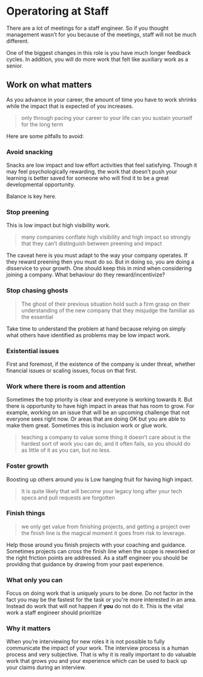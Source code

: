 # Operatoring at Staff

There are a lot of meetings for a staff engineer. So if you thought management wasn’t for you because of the meetings, staff will not be much different.

One of the biggest changes in this role is you have much longer feedback cycles. In addition, you will do more work that felt like auxiliary work as a senior.

## Work on what matters

As you advance in your career, the amount of time you have to work shrinks while the impact that is expected of you increases.

>only through pacing your career to your life can you sustain yourself for the long term

Here are some pitfalls to avoid:

### Avoid snacking

Snacks are low impact and low effort activities that feel satisfying. Though it may feel psychologically rewarding, the work that doesn’t push your learning is better saved for someone who will find it to be a great developmental opportunity. 

Balance is key here.

### Stop preening

This is low impact but high visibility work.

> many companies conflate high visibility and high impact so strongly that they can’t distinguish between preening and impact

The caveat here is you must adapt to the way your company operates. If they reward preening then you must do so. But in doing so, you are doing a disservice to your growth. One should keep this in mind when considering joining a company. What behaviour do they reward/incentivize?

### Stop chasing ghosts

> The ghost of their previous situation hold such a firm grasp on their understanding of the new company that they misjudge the familiar as the essential

Take time to understand the problem at hand because relying on simply what others have identified as problems may be low impact work. 

### Existential issues

First and foremost, if the existence of the company is under threat, whether financial issues or scaling issues, focus on that first. 

### Work where there is room and attention

Sometimes the top priority is clear and everyone is working towards it. But there is opportunity to have high impact in areas that has room to grow. For example, working on an issue that will be an upcoming challenge that not everyone sees right now. Or areas that are doing OK but you are able to make them great. Sometimes this is inclusion work or glue work. 

> teaching a company to value some thing it doesn’t care about is the hardest sort of work you can do, and it often fails, so you should do as little of it as you can, but no less. 

### Foster growth
Boosting up others around you is Low hanging fruit for having high impact. 

> It is quite likely that will become your legacy long after your tech specs and pull requests are forgotten

### Finish things

> we only get value from finishing projects, and getting a project over the finish line is the magical moment it goes from risk to leverage.

Help those around you finish projects with your coaching and guidance. Sometimes projects can cross the finish line when the scope is reworked or the right friction points are addressed. As a staff engineer you should be providing that guidance by drawing from your past experience. 

### What only you can

Focus on doing work that is uniquely yours to be done. Do not factor in the fact you may be the fastest for the task or you're more interested in an area. Instead do work that will not happen if __you__ do not do it. This is the vital work a staff engineer should prioritize

### Why it matters

When you’re interviewing for new roles it is not possible to fully communicate the impact of your work. The interview process is a human process and very subjective. That is why it is really important to do valuable work that grows you and your experience which can be used to back up your claims during an interview. 
